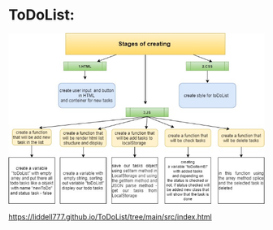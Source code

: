 # ToDoList:

![Stages](./src/image/stages.jpg)

https://liddell777.github.io/ToDoList/tree/main/src/index.html
